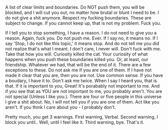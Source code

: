 A list of clear limits and boundaries. Do NOT push them, you will be blocked, and I will cut you out, no matter how brutal or blunt I need to be. I do not give a shit anymore.
Respect my fucking boundaries.
These are subject to change. If you cannot keep up, that is not my problem. Fuck you.

If I tell you to stop something, I have a reason. I do not need to give you a reason. Again, fuck you.
Do not push me. Ever. If I say no, it means no. If I say 'Stop, I do not like this topic,' it means stop. And do not tell me you did not realize that's what I meant. I don't care, I never will.
Don't fuck with me. Take that how you will.
Curiosity killed the cat. Your curiosity of what happens when you push these boundaries killed you. Or, at least, our friendship. Whatever we had, that will be the end of it.
There are a few exceptions to these. Do not ask me if you are one of them. If I have not made it clear that you are, then you are not.
Use common sense. If you have a boudary, I have it to.
Don't ask me twice. When I say I heard you, that is that. If it is important to you, Great! It's porabably not important to me. And if you see that as YOU are not important to me, you probably aren't.
You are not special (Unless I like you.).
There are four or five people in this universe I give a shit about. No, I will not tell you if you are one of them. Act like you aren't.
If you think I care about you - I probably don't. 

Pretty much, you get 3 warnings. First warning, Verbal. Second warning, I block you until.. Well, until I feel like it. Third warning, bye. That's it. 
